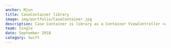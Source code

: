 ```yaml
---
anchor: Mjun
title: CaseContainer library 
image: img/portfolio/CaseContainer.jpg
description: Case Container is library as a Container ViewController <a href="https://github.com/devmjun/CaseContainer">https://github.com/devmjun/CaseContainer</a>
team: Single
date: September 2018
category: Swift
---
```


